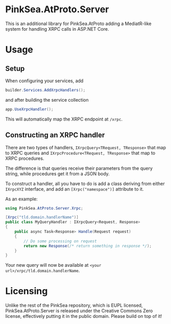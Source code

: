 # PinkSea.AtProto.Server

This is an additional library for PinkSea.AtProto adding a MediatR-like system for handling XRPC calls in ASP.NET Core.

# Usage

## Setup

When configuring your services, add

```cs
builder.Services.AddXrpcHandlers();
```

and after building the service collection

```cs
app.UseXrpcHandler();
```

This will automatically map the XRPC endpoint at `/xrpc`.

## Constructing an XRPC handler

There are two types of handlers, `IXrpcQuery<TRequest, TResponse>` that map to XRPC queries and `IXrpcProcedure<TRequest, TResponse>` that map to XRPC procedures.

The difference is that queries receive their parameters from the query string, while procedures get it from a JSON body.

To construct a handler, all you have to do is add a class deriving from either `IXrpcXYZ` interface, and add an `[Xrpc("namespace")]` attribute to it.

As an example:

```cs
using PinkSea.AtProto.Server.Xrpc;

[Xrpc("tld.domain.handlerName")]
public class MyQueryHandler : IXrpcQuery<Request, Response>
{
	public async Task<Response> Handle(Request request)
	{
		// Do some processing on request
		return new Response(/* return something in response */);
	}
}
```

Your new query will now be available at `<your url>/xrpc/tld.domain.handlerName`.

# Licensing

Unlike the rest of the PinkSea repository, which is EUPL licensed, PinkSea.AtProto.Server is released under the Creative Commons Zero license, effectively putting it in the public domain. Please build on top of it!